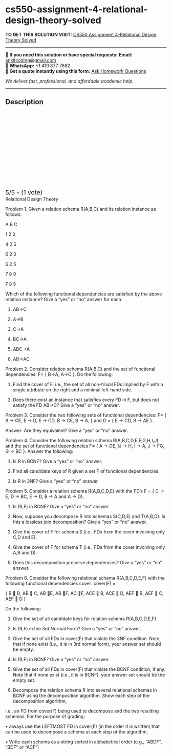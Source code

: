 # cs550-assignment-4-relational-design-theory-solved
**TO GET THIS SOLUTION VISIT:** [CS550 Assignment 4-Relational Design Theory Solved](https://www.ankitcodinghub.com/product/cs550-home-assignment-4-solved/)


---

📩 **If you need this solution or have special requests:** **Email:** ankitcoding@gmail.com  
📱 **WhatsApp:** +1 419 877 7882  
📄 **Get a quote instantly using this form:** [Ask Homework Questions](https://www.ankitcodinghub.com/services/ask-homework-questions/)

*We deliver fast, professional, and affordable academic help.*

---

<h2>Description</h2>



<div class="kk-star-ratings kksr-auto kksr-align-center kksr-valign-top" data-payload="{&quot;align&quot;:&quot;center&quot;,&quot;id&quot;:&quot;119110&quot;,&quot;slug&quot;:&quot;default&quot;,&quot;valign&quot;:&quot;top&quot;,&quot;ignore&quot;:&quot;&quot;,&quot;reference&quot;:&quot;auto&quot;,&quot;class&quot;:&quot;&quot;,&quot;count&quot;:&quot;1&quot;,&quot;legendonly&quot;:&quot;&quot;,&quot;readonly&quot;:&quot;&quot;,&quot;score&quot;:&quot;5&quot;,&quot;starsonly&quot;:&quot;&quot;,&quot;best&quot;:&quot;5&quot;,&quot;gap&quot;:&quot;4&quot;,&quot;greet&quot;:&quot;Rate this product&quot;,&quot;legend&quot;:&quot;5\/5 - (1 vote)&quot;,&quot;size&quot;:&quot;24&quot;,&quot;title&quot;:&quot;CS550 Assignment 4-Relational Design Theory Solved&quot;,&quot;width&quot;:&quot;138&quot;,&quot;_legend&quot;:&quot;{score}\/{best} - ({count} {votes})&quot;,&quot;font_factor&quot;:&quot;1.25&quot;}">

<div class="kksr-stars">

<div class="kksr-stars-inactive">
            <div class="kksr-star" data-star="1" style="padding-right: 4px">


<div class="kksr-icon" style="width: 24px; height: 24px;"></div>
        </div>
            <div class="kksr-star" data-star="2" style="padding-right: 4px">


<div class="kksr-icon" style="width: 24px; height: 24px;"></div>
        </div>
            <div class="kksr-star" data-star="3" style="padding-right: 4px">


<div class="kksr-icon" style="width: 24px; height: 24px;"></div>
        </div>
            <div class="kksr-star" data-star="4" style="padding-right: 4px">


<div class="kksr-icon" style="width: 24px; height: 24px;"></div>
        </div>
            <div class="kksr-star" data-star="5" style="padding-right: 4px">


<div class="kksr-icon" style="width: 24px; height: 24px;"></div>
        </div>
    </div>

<div class="kksr-stars-active" style="width: 138px;">
            <div class="kksr-star" style="padding-right: 4px">


<div class="kksr-icon" style="width: 24px; height: 24px;"></div>
        </div>
            <div class="kksr-star" style="padding-right: 4px">


<div class="kksr-icon" style="width: 24px; height: 24px;"></div>
        </div>
            <div class="kksr-star" style="padding-right: 4px">


<div class="kksr-icon" style="width: 24px; height: 24px;"></div>
        </div>
            <div class="kksr-star" style="padding-right: 4px">


<div class="kksr-icon" style="width: 24px; height: 24px;"></div>
        </div>
            <div class="kksr-star" style="padding-right: 4px">


<div class="kksr-icon" style="width: 24px; height: 24px;"></div>
        </div>
    </div>
</div>


<div class="kksr-legend" style="font-size: 19.2px;">
            5/5 - (1 vote)    </div>
    </div>
Relational Design Theory

Problem 1. Given a relation schema R(A,B,C) and its relation instance as follows:

A B C

1 2 3

4 2 5

6 2 3

6 2 5

7 8 9

7 8 5

Which of the following functional dependencies are satisfied by the above relation instance? Give a “yes” or “no” answer for each.

1. AB-&gt;C

2. A-&gt;B

3. C-&gt;A

4. BC-&gt;A

5. ABC-&gt;A

6. AB-&gt;AC

Problem 2. Consider relation schema R(A,B,C) and the set of functional dependencies: F= { B-&gt;A, A-&gt;C }. Do the following:

1. Find the cover of F, i.e., the set of all non-trivial FDs implied by F with a single attribute on the right and a minimal left-hand side.

2. Does there exist an instance that satisfies every FD in F, but does not satisfy the FD AB-&gt;C? Give a “yes” or “no” answer.

Problem 3. Consider the two following sets of functional dependencies: F= { B -&gt; CE, E -&gt; D, E -&gt; CD, B -&gt; CE, B -&gt; A, } and G = { E -&gt; CD, B -&gt; AE }.

Answer: Are they equivalent? Give a “yes” or “no” answer.

Problem 4. Consider the following relation schema R(A,B,C,D,E,F,G,H,I,J) and the set of functional dependencies F= { A -&gt; DE, IJ -&gt; H, I -&gt; A, J -&gt; FG, G -&gt; BC }. Answer the following:

1. Is R in BCNF? Give a “yes” or “no” answer.

2. Find all candidate keys of R given a set F of functional dependencies.

3. Is R in 3NF? Give a “yes” or “no” answer

Problem 5. Consider a relation schema R(A,B,C,D,E) with the FD’s F = { C -&gt; E, D -&gt; BC, E -&gt; D, B -&gt; A and A -&gt; D}.

1. Is (R,F) in BCNF? Give a “yes” or “no” answer.

2. Now, suppose you decompose R into schemas S(C,D,E) and T(A,B,D). Is this a lossless join decomposition? Give a “yes” or “no” answer.

3. Give the cover of F for schema S (i.e., FDs from the cover involving only C,D and E).

4. Give the cover of F for schema T (i.e., FDs from the cover involving only A,B and D).

5. Does this decomposition preserve dependencies? Give a “yes” or “no” answer.

Problem 6. Consider the following relational schema R(A,B,C,D,E,F) with the following functional dependencies cover: cover(F) =

{ B  D, AB  C, AB E, AB F, AC F, ACE  B, ACE  D, AEF  B, AEF  C, AEF  D }

Do the following:

1. Give the set of all candidate keys for relation schema R(A,B,C,D,E,F).

2. Is (R,F) in the 3rd Normal Form? Give a “yes” or “no” answer.

3. Give the set of all FDs in cover(F) that violate the 3NF condition. Note, that if none exist (i.e., it is in 3rd normal form), your answer set should be empty.

4. Is (R,F) in BCNF? Give a “yes” or “no” answer.

5. Give the set of all FDs in cover(F) that violate the BCNF condition, if any. Note that if none exist (i.e., it is in BCNF), your answer set should be the empty set.

6. Decompose the relation schema R into several relational schemas in BCNF using the decomposition algorithm. Show each step of the decomposition algorithm,

i.e., an FD from cover(F) being used to decompose and the two resulting schemas. For the purpose of grading:

• always use the LEFTMOST FD in cover(F) (in the order it is written) that can be used to decompose a schema at each step of the algorithm.

• Write each schema as a string sorted in alphabetical order (e.g., “ABDF”, “BDF” or “ACF”)
